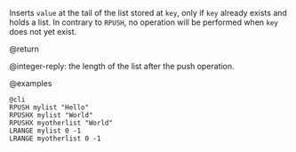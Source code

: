 Inserts `value` at the tail of the list stored at `key`, only if `key` already
exists and holds a list. In contrary to `RPUSH`, no operation will be performed
when `key` does not yet exist.

@return

@integer-reply: the length of the list after the push operation.

@examples

    @cli
    RPUSH mylist "Hello"
    RPUSHX mylist "World"
    RPUSHX myotherlist "World"
    LRANGE mylist 0 -1
    LRANGE myotherlist 0 -1

